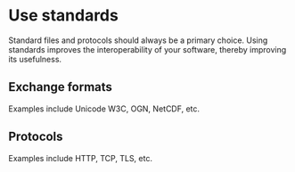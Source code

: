 # Use standards

Standard files and protocols should always be a primary choice. Using standards improves the interoperability of your software, thereby improving its usefulness.

## Exchange formats

Examples include Unicode W3C, OGN, NetCDF, etc.

## Protocols

Examples include HTTP, TCP, TLS, etc.


